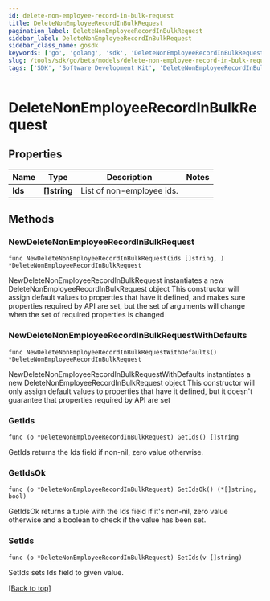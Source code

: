 ```yaml
---
id: delete-non-employee-record-in-bulk-request
title: DeleteNonEmployeeRecordInBulkRequest
pagination_label: DeleteNonEmployeeRecordInBulkRequest
sidebar_label: DeleteNonEmployeeRecordInBulkRequest
sidebar_class_name: gosdk
keywords: ['go', 'golang', 'sdk', 'DeleteNonEmployeeRecordInBulkRequest'] 
slug: /tools/sdk/go/beta/models/delete-non-employee-record-in-bulk-request
tags: ['SDK', 'Software Development Kit', 'DeleteNonEmployeeRecordInBulkRequest']
---
```


# DeleteNonEmployeeRecordInBulkRequest

## Properties

Name | Type | Description | Notes
------------ | ------------- | ------------- | -------------
**Ids** |  **[]string** | List of non-employee ids. | 

## Methods

### NewDeleteNonEmployeeRecordInBulkRequest

`func NewDeleteNonEmployeeRecordInBulkRequest(ids []string, ) *DeleteNonEmployeeRecordInBulkRequest`

NewDeleteNonEmployeeRecordInBulkRequest instantiates a new DeleteNonEmployeeRecordInBulkRequest object
This constructor will assign default values to properties that have it defined,
and makes sure properties required by API are set, but the set of arguments
will change when the set of required properties is changed

### NewDeleteNonEmployeeRecordInBulkRequestWithDefaults

`func NewDeleteNonEmployeeRecordInBulkRequestWithDefaults() *DeleteNonEmployeeRecordInBulkRequest`

NewDeleteNonEmployeeRecordInBulkRequestWithDefaults instantiates a new DeleteNonEmployeeRecordInBulkRequest object
This constructor will only assign default values to properties that have it defined,
but it doesn't guarantee that properties required by API are set

### GetIds

`func (o *DeleteNonEmployeeRecordInBulkRequest) GetIds() []string`

GetIds returns the Ids field if non-nil, zero value otherwise.

### GetIdsOk

`func (o *DeleteNonEmployeeRecordInBulkRequest) GetIdsOk() (*[]string, bool)`

GetIdsOk returns a tuple with the Ids field if it's non-nil, zero value otherwise
and a boolean to check if the value has been set.

### SetIds

`func (o *DeleteNonEmployeeRecordInBulkRequest) SetIds(v []string)`

SetIds sets Ids field to given value.



[[Back to top]](#) 


